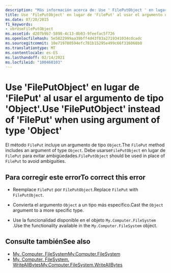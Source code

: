 ```yaml
---
description: "Más información acerca de: Use ' FilePutObject ' en lugar de ' FilePut ' al usar el argumento de tipo ' Object '"
title: Use 'FilePutObject' en lugar de 'FilePut' al usar el argumento de tipo 'Object'.
ms.date: 07/20/2015
f1_keywords:
- vbrUseFilePutObject
ms.assetid: d207b9b7-5898-4c13-8b03-9feefac5f726
ms.openlocfilehash: 5e5822999aa39bff4d43f83a2719341034cdcadc
ms.sourcegitcommit: 10e719780594efc781b15295e499c66f316068b8
ms.translationtype: MT
ms.contentlocale: es-ES
ms.lasthandoff: 02/14/2021
ms.locfileid: "100460103"
---
```

# <a name="use-fileputobject-instead-of-fileput-when-using-argument-of-type-object"></a><span data-ttu-id="912e9-103">Use 'FilePutObject' en lugar de 'FilePut' al usar el argumento de tipo 'Object'.</span><span class="sxs-lookup"><span data-stu-id="912e9-103">Use 'FilePutObject' instead of 'FilePut' when using argument of type 'Object'</span></span>

<span data-ttu-id="912e9-104">El método `FilePut` incluye un argumento de tipo `Object`.</span><span class="sxs-lookup"><span data-stu-id="912e9-104">The `FilePut` method includes an argument of type `Object`.</span></span> <span data-ttu-id="912e9-105">Debe usarse`FilePutObject` en lugar de `FilePut` para evitar ambigüedades.</span><span class="sxs-lookup"><span data-stu-id="912e9-105">`FilePutObject` should be used in place of `FilePut` to avoid ambiguities.</span></span>  
  
## <a name="to-correct-this-error"></a><span data-ttu-id="912e9-106">Para corregir este error</span><span class="sxs-lookup"><span data-stu-id="912e9-106">To correct this error</span></span>  
  
- <span data-ttu-id="912e9-107">Reemplace `FilePut` por `FilePutObject`.</span><span class="sxs-lookup"><span data-stu-id="912e9-107">Replace `FilePut` with `FilePutObject`.</span></span>  
  
- <span data-ttu-id="912e9-108">Convierta el argumento `Object` a un tipo más específico.</span><span class="sxs-lookup"><span data-stu-id="912e9-108">Cast the `Object` argument to a more specific type.</span></span>  
  
- <span data-ttu-id="912e9-109">Use la funcionalidad disponible en el objeto `My.Computer.FileSystem` .</span><span class="sxs-lookup"><span data-stu-id="912e9-109">Use the functionality available in the `My.Computer.FileSystem` object.</span></span>  
  
## <a name="see-also"></a><span data-ttu-id="912e9-110">Consulte también</span><span class="sxs-lookup"><span data-stu-id="912e9-110">See also</span></span>

- [<span data-ttu-id="912e9-111">My. Computer. FileSystem</span><span class="sxs-lookup"><span data-stu-id="912e9-111">My.Computer.FileSystem</span></span>](xref:Microsoft.VisualBasic.FileIO.FileSystem)
- [<span data-ttu-id="912e9-112">My. Computer. FileSystem. WriteAllBytes</span><span class="sxs-lookup"><span data-stu-id="912e9-112">My.Computer.FileSystem.WriteAllBytes</span></span>](xref:Microsoft.VisualBasic.MyServices.FileSystemProxy.WriteAllBytes%2A)
